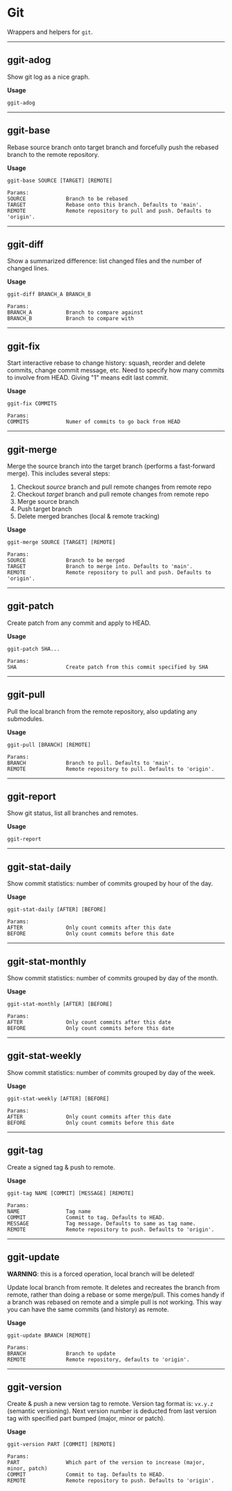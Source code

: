 # Git

Wrappers and helpers for `git`.

---

## ggit-adog

Show git log as a nice graph.

**Usage**

```
ggit-adog
```

---

## ggit-base

Rebase source branch onto target branch and forcefully push the rebased branch to the remote repository.

**Usage**

```
ggit-base SOURCE [TARGET] [REMOTE]

Params:
SOURCE             Branch to be rebased
TARGET             Rebase onto this branch. Defaults to 'main'.
REMOTE             Remote repository to pull and push. Defaults to 'origin'.
```

---

## ggit-diff

Show a summarized difference: list changed files and the number of changed lines.

**Usage**

```
ggit-diff BRANCH_A BRANCH_B

Params:
BRANCH_A           Branch to compare against
BRANCH_B           Branch to compare with
```

---

## ggit-fix

Start interactive rebase to change history: squash, reorder and delete commits, change commit message, etc.
Need to specify how many commits to involve from HEAD. Giving "1" means edit last commit.

**Usage**

```
ggit-fix COMMITS

Params:
COMMITS            Numer of commits to go back from HEAD
```

---

## ggit-merge

Merge the source branch into the target branch (performs a fast-forward merge). This includes several steps:

1. Checkout _source_ branch and pull remote changes from remote repo
1. Checkout _target_ branch and pull remote changes from remote repo
1. Merge source branch
1. Push target branch
1. Delete merged branches (local & remote tracking)

**Usage**

```
ggit-merge SOURCE [TARGET] [REMOTE]

Params:
SOURCE             Branch to be merged
TARGET             Branch to merge into. Defaults to 'main'.
REMOTE             Remote repository to pull and push. Defaults to 'origin'.
```

---

## ggit-patch

Create patch from any commit and apply to HEAD.

**Usage**

```
ggit-patch SHA...

Params:
SHA                Create patch from this commit specified by SHA
```

---

## ggit-pull

Pull the local branch from the remote repository, also updating any submodules.

**Usage**

```
ggit-pull [BRANCH] [REMOTE]

Params:
BRANCH             Branch to pull. Defaults to 'main'.
REMOTE             Remote repository to pull. Defaults to 'origin'.
```

---

## ggit-report

Show git status, list all branches and remotes.

**Usage**

```
ggit-report
```

---

## ggit-stat-daily

Show commit statistics: number of commits grouped by hour of the day.

**Usage**

```
ggit-stat-daily [AFTER] [BEFORE]

Params:
AFTER              Only count commits after this date
BEFORE             Only count commits before this date
```

---

## ggit-stat-monthly

Show commit statistics: number of commits grouped by day of the month.

**Usage**

```
ggit-stat-monthly [AFTER] [BEFORE]

Params:
AFTER              Only count commits after this date
BEFORE             Only count commits before this date
```

---

## ggit-stat-weekly

Show commit statistics: number of commits grouped by day of the week.

**Usage**

```
ggit-stat-weekly [AFTER] [BEFORE]

Params:
AFTER              Only count commits after this date
BEFORE             Only count commits before this date
```

---

## ggit-tag

Create a signed tag & push to remote.

**Usage**

```
ggit-tag NAME [COMMIT] [MESSAGE] [REMOTE]

Params:
NAME               Tag name
COMMIT             Commit to tag. Defaults to HEAD.
MESSAGE            Tag message. Defaults to same as tag name.
REMOTE             Remote repository to push. Defaults to 'origin'.
```

---

## ggit-update

**WARNING**: this is a forced operation, local branch will be deleted!

Update local branch from remote.
It deletes and recreates the branch from remote, rather than doing a rebase or some merge/pull.
This comes handy if a branch was rebased on remote and a simple pull is not working.
This way you can have the same commits (and history) as remote.

**Usage**

```
ggit-update BRANCH [REMOTE]

Params:
BRANCH             Branch to update
REMOTE             Remote repository, defaults to 'origin'.
```

---

## ggit-version

Create & push a new version tag to remote.
Version tag format is: `vx.y.z` (semantic versioning).
Next version number is deducted from last version tag with specified part bumped (major, minor or patch).

**Usage**

```
ggit-version PART [COMMIT] [REMOTE]

Params:
PART               Which part of the version to increase (major, minor, patch)
COMMIT             Commit to tag. Defaults to HEAD.
REMOTE             Remote repository to push. Defaults to 'origin'.
```
